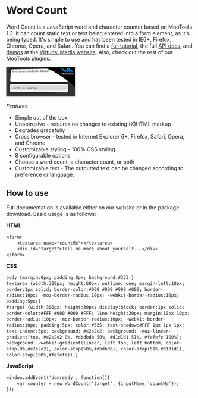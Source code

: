 Word Count
===========

Word Count is a JavaScript word and character counter based on MooTools 1.3. It can count static text or text being entered into a form element, as it's being typed. It's simple to use and has been tested in IE6+, Firefox, Chrome, Opera, and Safari.
You can find a [full tutorial](http://www.virtuosimedia.com/dev/javascript/mootools-plugins/word-count/tutorial), the full [API docs](http://www.virtuosimedia.com/dev/javascript/mootools-plugins/word-count/api-documentation), and [demos](http://www.virtuosimedia.com/dev/javascript/mootools-plugins/word-count/demos) at the [Virtuosi Media website](http://www.virtuosimedia.com/). Also, check out the rest of our [MooTools plugins](http://www.virtuosimedia.com/dev/javascript/mootools-plugins/).

![Screenshot](https://github.com/VirtuosiMedia/Word-Count/raw/master/word-count.png)

*Features*

* Simple out of the box
* Unobtrusive - requires no changes to existing (X)HTML markup
* Degrades gracefully
* Cross browser - tested in Internet Explorer 6+, Firefox, Safari, Opera, and Chrome
* Customizable styling - 100% CSS styling.
* 8 configurable options 
* Choose a word count, a character count, or both
* Customizable text - The outputted text can be changed according to preference or language.

How to use
----------

Full documentation is available either on our website or in the package download. Basic usage is as follows:

**HTML**

	<form>
		<textarea name="countMe"></textarea>
		<div id="target">Tell me more about yourself...</div>
	</form>

**CSS**

	body {margin:0px; padding:0px; background:#333;}
	textarea {width:300px; height:60px; outline:none; margin-left:10px; border:1px solid; border-color:#000 #999 #999 #000; border-radius:10px; -moz-border-radius:10px; -webkit-border-radius:10px; padding:5px;}
	#target {width:300px; height:30px; display:block; border:1px solid; border-color:#FFF #000 #000 #FFF; line-height:30px; margin:10px 10px; border-radius:10px; -moz-border-radius:10px; -webkit-border-radius:10px; padding:5px; color:#555; text-shadow:#FFF 1px 1px 1px; text-indent:5px; background: #e2e2e2; background: -moz-linear-gradient(top, #e2e2e2 0%, #dbdbdb 50%, #d1d1d1 51%, #fefefe 100%); background: -webkit-gradient(linear, left top, left bottom, color-stop(0%,#e2e2e2), color-stop(50%,#dbdbdb), color-stop(51%,#d1d1d1), color-stop(100%,#fefefe));}

**JavaScript**

	window.addEvent('domready', function(){
		var counter = new WordCount('target', {inputName:'countMe'});
	});